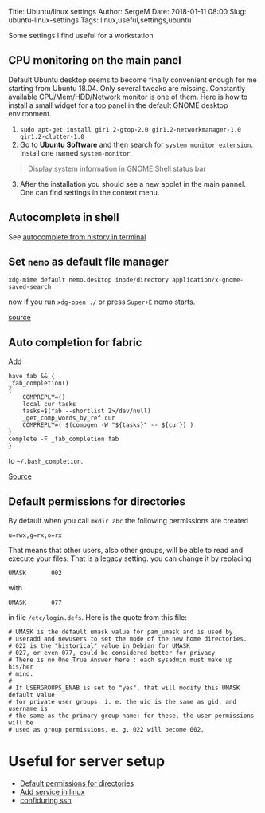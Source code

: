 Title: Ubuntu/linux settings
Author: SergeM
Date: 2018-01-11 08:00
Slug: ubuntu-linux-settings
Tags: linux,useful,settings,ubuntu


Some settings I find useful for a workstation

## CPU monitoring on the main panel
Default Ubuntu desktop seems to become finally convenient enough for me starting from Ubuntu 18.04. 
Only several tweaks are missing.
Constantly available CPU/Mem/HDD/Network monitor is one of them.
Here is how to install a small widget for a top panel in the default GNOME desktop environment.
1. ```sudo apt-get install gir1.2-gtop-2.0 gir1.2-networkmanager-1.0  gir1.2-clutter-1.0```
2. Go to **Ubuntu Software** and then search for `system monitor extension`. Install one named `system-monitor`: 
  >  Display system information in GNOME Shell status bar
3. After the installation you should see a new applet in the main pannel. One can find settings in the context menu.


## Autocomplete in shell
See [autocomplete from history in terminal](/autocomplete-from-history-in-terminal.html)

## Set `nemo` as default file manager 
```
xdg-mime default nemo.desktop inode/directory application/x-gnome-saved-search
```

now if you run `xdg-open ./` or press `Super+E` nemo starts.

[source](http://www.fandigital.com/2013/01/set-nemo-default-file-manager-ubuntu.html)


## Auto completion for fabric
Add 
```
have fab && {
_fab_completion()
{
    COMPREPLY=() 
    local cur tasks
    tasks=$(fab --shortlist 2>/dev/null)
    _get_comp_words_by_ref cur
    COMPREPLY=( $(compgen -W "${tasks}" -- ${cur}) )
}
complete -F _fab_completion fab
}
```

to `~/.bash_completion`.

[Source](http://evans.io/legacy/posts/bash-tab-completion-fabric-ubuntu/)


## Default permissions for directories
By default when you call `mkdir abc` the following permissions are created 
```
u=rwx,g=rx,o=rx
```

That means that other users, also other groups, will be able to read and execute your files. That is a legacy setting. you can change it by replacing
```
UMASK       002 
```
with 
```
UMASK       077
```
in file `/etc/login.defs`. Here is the quote from this file:
```
# UMASK is the default umask value for pam_umask and is used by
# useradd and newusers to set the mode of the new home directories.
# 022 is the "historical" value in Debian for UMASK
# 027, or even 077, could be considered better for privacy
# There is no One True Answer here : each sysadmin must make up his/her
# mind.
#
# If USERGROUPS_ENAB is set to "yes", that will modify this UMASK default value
# for private user groups, i. e. the uid is the same as gid, and username is
# the same as the primary group name: for these, the user permissions will be
# used as group permissions, e. g. 022 will become 002.

```


# Useful for server setup
* [Default permissions for directories](#default-permissions-for-directories)
* [Add service in linux](add-service-in-linux.html)
* [confiduring ssh](/ssh-cheatsheet.html)

